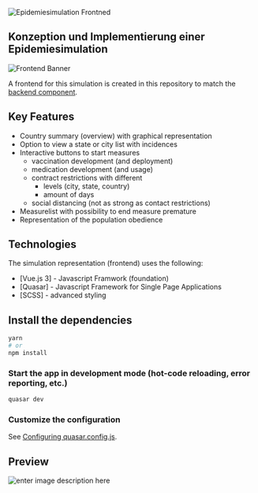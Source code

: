 
![Epidemiesimulation Frontned](https://i.ibb.co/8YVf770/Frontend.png)

## Konzeption und Implementierung einer Epidemiesimulation 
![Frontend Banner](https://img.shields.io/github/last-commit/keyboardassassin/Epidemiesimulation-Frontend)

A frontend for this simulation is created in this repository to match the [backend component](https://github.com/KeyboardAssassin/Epidemiesimulation).

## Key Features

- Country summary (overview) with graphical representation 
- Option to view a state or city list with incidences
- Interactive buttons to start measures 
	- vaccination development (and deployment)
	- medication development (and usage)
	- contract restrictions with different
		-  levels (city, state, country)
		- amount of days
	- social distancing (not as strong as contact restrictions)
- Measurelist with possibility to end measure premature
- Representation of the population obedience

## Technologies

The simulation representation (frontend) uses the following:

- [Vue.js 3] - Javascript Framwork (foundation)
- [Quasar] - Javascript Framework for Single Page Applications
- [SCSS] - advanced styling

## Install the dependencies

```bash
yarn
# or
npm install
```

### Start the app in development mode (hot-code reloading, error reporting, etc.)

```bash
quasar dev
```




### Customize the configuration

See [Configuring quasar.config.js](https://v2.quasar.dev/quasar-cli-webpack/quasar-config-js).


## Preview

![enter image description here](https://i.ibb.co/0268HyN/Simulation-1.png)